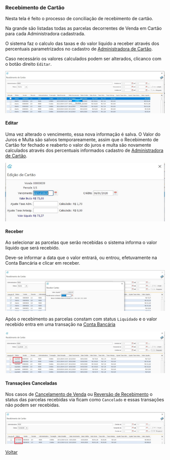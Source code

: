 ### Recebimento de Cartão

Nesta tela é feito o processo de conciliação de recebimento de cartão.

Na grande são listadas todas as parcelas decorrentes de Venda em Cartão para cada Administradora  cadastrada.

O sistema faz o calculo das taxas e do valor liquido a receber através dos percentuais parametrizados no cadastro de [Administradora de Cartão](financeiro_administradora_cartao.md).

Caso necessário os valores calculados podem ser alterados, clicanco com o botão direito `Editar`.

![](images/financeiro_recebimento_cartao.jpg)



#### Editar

Uma vez alterado o vencimento, essa nova informação é salva. O Valor do Juros e Multa são salvos temporareamente, assim que o Recebimento de Cartão for fechado e reaberto o valor do juros e multa são novamente calculados através dos percentuais informados cadastro de [Administradora de Cartão](financeiro_administradora_cartao.md).



![](images/financeiro_recebimento_cartao_editar.jpg)



#### Receber

Ao selecionar as parcelas que serão recebidas o sistema informa o valor liquido que será recebido. 

Deve-se informar a data que o valor entrará, ou entrou, efetuvamente na Conta Bancária e clicar em receber. 

![](images/financeiro_recebimento_cartao_receber.jpg)



 Após o recebimento as parcelas constam com status `Liquidado` e o valor recebido entra em uma transação na [Conta Bancária](financeiro_conta_bancaria.md)

![](images/financeiro_recebimento_cartao_liquidado.jpg)



#### Transações Canceladas

Nos casos de [Cancelamento de Venda](venda_cancelamento.md) ou [Reversão de Recebimento](financeiro_contas_receber.md#reversao) o status das parcelas recebidas via ficam como `Cancelado` e essas transações não podem ser recebidas.



![](images/financeiro_recebimento_cartao_cancelado.jpg)



[Voltar](financeiro.md)


